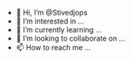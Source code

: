 - 👋 Hi, I’m @Stivedjops
- 👀 I’m interested in ...
- 🌱 I’m currently learning ...
- 💞️ I’m looking to collaborate on ...
- 📫 How to reach me ...

<!---
Stivedjops/Stivedjops is a ✨ special ✨ repository because its `README.md` (this file) appears on your GitHub profile.
You can click the Preview link to take a look at your changes.
--->
